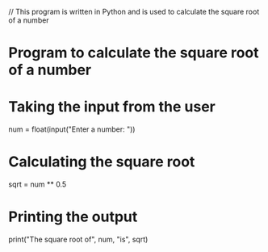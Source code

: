 

// This program is written in Python and is used to calculate the square root of a number

# Program to calculate the square root of a number

# Taking the input from the user
num = float(input("Enter a number: "))

# Calculating the square root
sqrt = num ** 0.5

# Printing the output
print("The square root of", num, "is", sqrt)